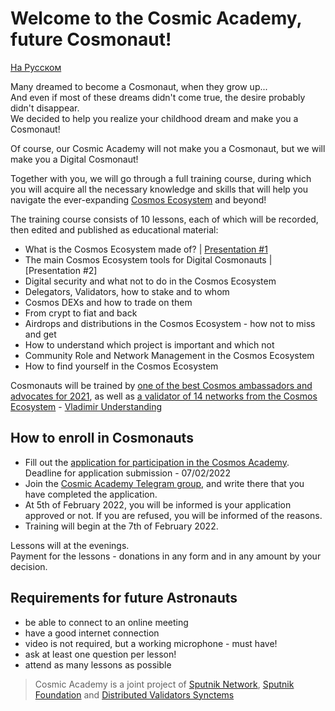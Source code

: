 # Welcome to the Cosmic Academy, future Cosmonaut!

[На Русском](https://github.com/Cosmic-Academy/about/blob/main/README_RU.md)

Many dreamed to become a Cosmonaut, when they grow up... <br />
And even if most of these dreams didn't come true, the desire probably didn't disappear. <br />
We decided to help you realize your childhood dream and make you a Cosmonaut! <br />

Of course, our Cosmic Academy will not make you a Cosmonaut, but we will make you a Digital Cosmonaut! <br />

Together with you, we will go through a full training course, during which you will acquire all the necessary knowledge and skills that will help you navigate the ever-expanding [Cosmos Ecosystem](https://cosmos.network/ecosystem) and beyond! <br />

The training course consists of 10 lessons, each of which will be recorded, then edited and published as educational material: <br />
- What is the Cosmos Ecosystem made of? | [Presentation #1](https://docs.google.com/presentation/d/1cAVZ2eOecPVstrj0yql3WFerzm6DFZTdWH8b-gZ9tRo/edit?usp=sharing)
- The main Cosmos Ecosystem tools for Digital Cosmonauts | [Presentation #2]
- Digital security and what not to do in the Cosmos Ecosystem
- Delegators, Validators, how to stake and to whom 
- Cosmos DEXs and how to trade on them
- From crypt to fiat and back
- Airdrops and distributions in the Cosmos Ecosystem - how not to miss and get
- How to understand which project is important and which not
- Community Role and Network Management in the Cosmos Ecosystem
- How to find yourself in the Cosmos Ecosystem

Cosmonauts will be trained by [one of the best Cosmos ambassadors and advocates for 2021](https://twitter.com/adriana_kalpa/status/1475450339663007746), as well as [a validator of 14 networks from the Cosmos Ecosystem](https://posthuman.digital/#networks) - [Vladimir Understanding](https://twitter.com/ponimajushij) <br />

## How to enroll in Cosmonauts

- Fill out the [application for participation in the Cosmos Academy](https://forms.gle/Df82yzQspma72sdu8). Deadline for application submission - 07/02/2022 <br />
- Join the [Cosmic Academy Telegram group](https://t.me/+fWGuZ0F2n282MzUy), and write there that you have completed the application. <br />
- At 5th of February 2022, you will be informed is your application approved or not. If you are refused, you will be informed of the reasons. <br />
- Training will begin at the 7th of February 2022. <br />

Lessons will at the evenings. <br />
Payment for the lessons - donations in any form and in any amount by your decision. <br />

## Requirements for future Astronauts
- be able to connect to an online meeting
- have a good internet connection
- video is not required, but a working microphone - must have!
- ask at least one question per lesson!
- attend as many lessons as possible <br />

> Cosmic Academy is a joint project of [Sputnik Network](https://github.com/SputnikNetwork/All-about-Sputnik), [Sputnik Foundation](https://github.com/Sputnik-Foundation/About-Sputnik-Foundation) and [Distributed Validators Synctems](https://validators.network/)
